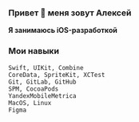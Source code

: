 ### Привет 👋 меня зовут Алексей
**Я занимаюсь iOS-разработкой**

### Мои навыки
```
Swift, UIKit, Combine
CoreData, SpriteKit, XCTest
Git, GitLab, GitHub
SPM, CocoaPods
YandexMobileMetrica
MacOS, Linux
Figma
```

